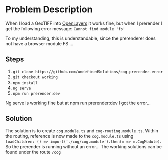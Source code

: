 # Problem Description
When I load a GeoTIFF into [OpenLayers](https://openlayers.org/en/latest/examples/cog-overviews.html) it works fine, but when I prerender I get the following error message:
`Cannot find module 'fs'`

To my understanding, this is understandable, since the prerenderer does not have a browser module FS ...
## Steps

 1. `git clone https://github.com/undefinedSolutions/cog-prerender-error`
 2. `git checkout working`
 3. `npm install`
 4. `ng serve`
 5. `npm run prerender:dev`

Ng serve is working fine but at npm run prerender:dev I got the error...

## Solution
The solution is to create `cog.module.ts` and `cog-routing.module.ts`. Within the routing, reference is now made to the `cog.module.ts` using `loadChildren: () => import('./cog/cog.module').then(m => m.CogModule)`.
So the prerender is running without an error...
The working solutions can be found under the route `/cog`